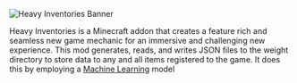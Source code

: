 ![Heavy Inventories Banner](https://i.ibb.co/9nxgjnB/HEAVY-1.png)

Heavy Inventories is a Minecraft addon that creates a feature rich and seamless new game mechanic for an immersive and 
challenging new experience. This mod generates, reads, and writes JSON files to the weight directory to store data to any
and all items registered to the game. It does this by employing a [Machine Learning](chapter_8.md) model